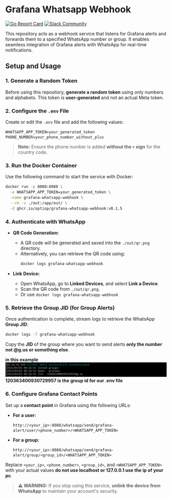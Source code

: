 # Grafana Whatsapp Webhook

[![Go Report Card](https://goreportcard.com/badge/github.com/optiop/grafana-whatsapp-webhook)](https://goreportcard.com/report/github.com/optiop/grafana-whatsapp-webhook)
[![Slack Community](https://badgen.net/badge/icon/slack?icon=slack&label)](https://join.slack.com/t/optioporg/shared_invite/zt-33axtzuao-Kd5NzaVm2GOhozBHOTj_Yg)

This repository acts as a webhook service that listens for Grafana alerts and forwards them to a specified WhatsApp number or group. It enables seamless integration of Grafana alerts with WhatsApp for real-time notifications.

## Setup and Usage

### 1. Generate a Random Token
Before using this repository, **generate a random token** using only numbers and alphabets. This token is **user-generated** and not an actual Meta token.

### 2. Configure the `.env` File
Create or edit the `.env` file and add the following values:
```
WHATSAPP_APP_TOKEN=your_generated_token
PHONE_NUMBER=your_phone_number_without_plus
```
> **Note:** Ensure the phone number is added **without the `+` sign** for the country code.

### 3. Run the Docker Container
Use the following command to start the service with Docker:
```bash
docker run -p 8080:8080 \
  -e WHATSAPP_APP_TOKEN=your_generated_token \
  -name grafana-whatsapp-webhook \
  --rm -v ./out:/app/out/ \
  -d ghcr.io/optiop/grafana-whatsapp-webhook:v0.1.5
```

### 4. Authenticate with WhatsApp
- **QR Code Generation:**
  - A QR code will be generated and saved into the `./out/qr.png` directory.
  - Alternatively, you can retrieve the QR code using:
    ```bash
    docker logs grafana-whatsapp-webhook
    ```

- **Link Device:**
  - Open WhatsApp, go to **Linked Devices**, and select **Link a Device**.
  - Scan the QR code from `./out/qr.png`.
  - Or use `docker logs grafana-whatsapp-webhook`

### 5. Retrieve the Group JID (for Group Alerts)
Once authentication is complete, stream logs to retrieve the WhatsApp **Group JID**:
```bash
docker logs -f grafana-whatsapp-webhook
```
Copy the **JID** of the group where you want to send alerts 
**only the number not @g.us or something else**.

**in this example ![Scan QR Code](images/jid.png) 120363400930729957 is the group id for our .env file**
### 6. Configure Grafana Contact Points
Set up a **contact point** in Grafana using the following URLs:

- **For a user:**
  ```
  http://<your_ip>:8080/whatsapp/send/grafana-alert/user/<phone_number>/<WHATSAPP_APP_TOKEN>
  ```

- **For a group:**
  ```
  http://<your_ip>:8080/whatsapp/send/grafana-alert/group/<group_id>/<WHATSAPP_APP_TOKEN>
  ```
Replace `<your_ip>`, `<phone_number>`, `<group_id>`, and `<WHATSAPP_APP_TOKEN>` with your actual values **do not use localhost or 127.0.0.1 use the ip of your pc**.

> **⚠️ WARNING:** If you stop using this service, **unlink the device from WhatsApp** to maintain your account's security.

